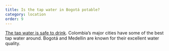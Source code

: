 ```yaml
---
title: Is the tap water in Bogotá potable?
category: location
order: 9
---
```


[The tap water is safe to drink](https://www.canyoudrinktapwaterin.com/Bogota-tap-water/). Colombia’s major cities have some of the best tap water around. Bogotá and Medellin are known for their excellent water quality.

